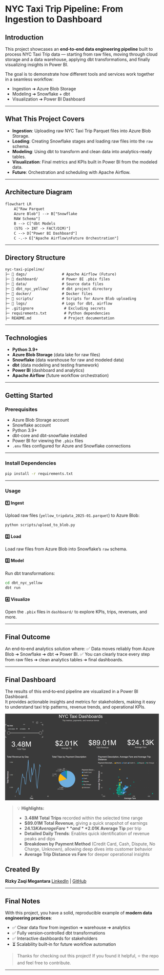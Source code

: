 

# NYC Taxi Trip Pipeline: From Ingestion to Dashboard

## Introduction

This project showcases an **end‑to‑end data engineering pipeline** built to process NYC Taxi Trip data — starting from raw files, moving through cloud storage and a data warehouse, applying dbt transformations, and finally visualizing insights in Power BI.

The goal is to demonstrate how different tools and services work together in a seamless workflow:

* Ingestion ➔ Azure Blob Storage
* Modeling ➔ Snowflake + dbt
* Visualization ➔ Power BI Dashboard

---

## What This Project Covers

- **Ingestion**: Uploading raw NYC Taxi Trip Parquet files into Azure Blob Storage.
- **Loading**: Creating Snowflake stages and loading raw files into the `raw` schema.
- **Modeling**: Using dbt to transform and clean data into analytics-ready tables.
- **Visualization**: Final metrics and KPIs built in Power BI from the modeled data.
- **Future**: Orchestration and scheduling with Apache Airflow.

---

## Architecture Diagram

```mermaid
flowchart LR
    A["Raw Parquet 
    Azure Blob"] --> B["Snowflake
    RAW Schema"]
    B --> C["dbt Models
    (STG -> INT -> FACT/DIM)"]
    C --> D["Power BI Dashboard"]
    C -.-> E["Apache Airflow\nFuture Orchestration"]

```



---

## Directory Structure

```
nyc-taxi-pipeline/
├─ 📁 dags/                # Apache Airflow (Future)
├─ 📁 dashboard/           # Power BI .pbix files
├─ 📁 data/                # Source data files
├─ 📁 dbt_nyc_yellow/      # dbt project directory
├─ 📁 docker/              # Docker files
├─ 📁 scripts/             # Scripts for Azure Blob uploading
├─ 📁 logs/                # Logs for dbt, airflow
├─ .gitignore              # Excluding secrets
├─ requirements.txt        # Python dependencies
├─ README.md               # Project documentation
```

---

## Technologies

* **Python 3.9+**
* **Azure Blob Storage** (data lake for raw files)
* **Snowflake** (data warehouse for raw and modeled data)
* **dbt** (data modeling and testing framework)
* **Power BI** (dashboard and analytics)
* **Apache Airflow** (future workflow orchestration)

---

## Getting Started

### Prerequisites

* Azure Blob Storage account
* Snowflake account
* Python 3.9+
* dbt-core and dbt-snowflake installed
* Power BI for viewing the `.pbix` files
* `.env` files configured for Azure and Snowflake connections

---

### Install Dependencies

```bash
pip install -r requirements.txt
```

---

### Usage

#### 1️⃣ Ingest

Upload raw files (`yellow_tripdata_2025-01.parquet`) to Azure Blob:

```bash
python scripts/upload_to_blob.py
```

#### 2️⃣ Load

Load raw files from Azure Blob into Snowflake’s `raw` schema.

#### 3️⃣ Model

Run dbt transformations:

```bash
cd dbt_nyc_yellow
dbt run
```

#### 4️⃣ Visualize

Open the `.pbix` files in `dashboard/` to explore KPIs, trips, revenues, and more.

---

## Final Outcome

An end‑to‑end analytics solution where:
✅ Data moves reliably from Azure Blob ➔ Snowflake ➔ dbt ➔ Power BI.
✅ You can clearly trace every step from raw files ➔ clean analytics tables ➔ final dashboards.

---

## Final Dashboard

The results of this end‑to‑end pipeline are visualized in a Power BI Dashboard.  
It provides actionable insights and metrics for stakeholders, making it easy to understand taxi trip patterns, revenue trends, and operational KPIs.

![Power BI Dashboard](dashboard/images.png)


> 💡 **Highlights:**  
> - **3.48M Total Trips** recorded within the selected time range  
> - **$89.01M Total Revenue**, giving a quick snapshot of earnings  
> - **$24.13K Average Fare** and **$2.01K Average Tip** per trip  
> - **Detailed Daily Trends**: Enables quick identification of revenue peaks and dips  
> - **Breakdown by Payment Method** (Credit Card, Cash, Dispute, No Charge, Unknown), allowing deep dives into customer behavior  
> - **Average Trip Distance vs Fare** for deeper operational insights


## Created By

**Rizky Zaqi Megantara**
[LinkedIn](https://www.linkedin.com/in/zaqi-megantara-4989ab2a2/) | [GitHub](https://github.com/zaqimegantara)

---

## Final Notes

With this project, you have a solid, reproducible example of **modern data engineering practices**:

* ✅ Clear data flow from ingestion ➔ warehouse ➔ analytics
* ✅ Fully version‑controlled dbt transformations
* ✅ Interactive dashboards for stakeholders
* ⏳ Scalability built‑in for future workflow automation

> Thanks for checking out this project!
> If you found it helpful, ⭐️ the repo and feel free to contribute.

---

